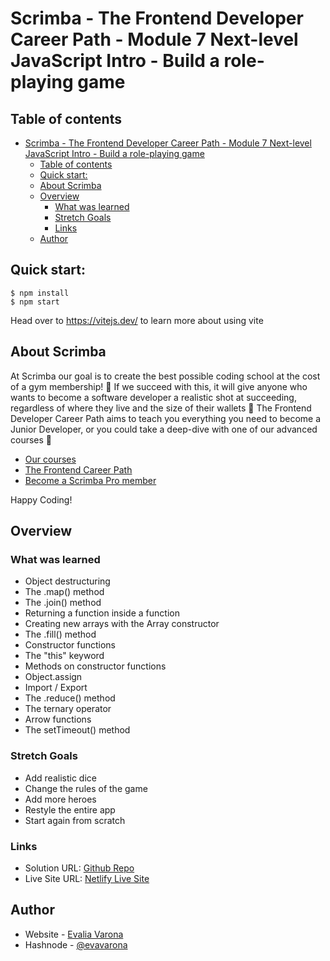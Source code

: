 # Scrimba - The Frontend Developer Career Path - Module 7 Next-level JavaScript Intro - Build a role-playing game

## Table of contents
- [Scrimba - The Frontend Developer Career Path - Module 7 Next-level JavaScript Intro - Build a role-playing game](#scrimba---the-frontend-developer-career-path---module-7-next-level-javascript-intro---build-a-role-playing-game)
  - [Table of contents](#table-of-contents)
  - [Quick start:](#quick-start)
  - [About Scrimba](#about-scrimba)
  - [Overview](#overview)
    - [What was learned](#what-was-learned)
    - [Stretch Goals](#stretch-goals)
    - [Links](#links)
  - [Author](#author)

## Quick start:

```
$ npm install
$ npm start
```

Head over to https://vitejs.dev/ to learn more about using vite

## About Scrimba

At Scrimba our goal is to create the best possible coding school at the cost of a gym membership! 💜
If we succeed with this, it will give anyone who wants to become a software developer a realistic shot at succeeding, regardless of where they live and the size of their wallets 🎉
The Frontend Developer Career Path aims to teach you everything you need to become a Junior Developer, or you could take a deep-dive with one of our advanced courses 🚀

- [Our courses](https://scrimba.com/allcourses)
- [The Frontend Career Path](https://scrimba.com/learn/frontend)
- [Become a Scrimba Pro member](https://scrimba.com/pricing)

Happy Coding!

## Overview

### What was learned
- Object destructuring
- The .map() method
- The .join() method
- Returning a function inside a function
- Creating new arrays with the Array constructor
- The .fill() method
- Constructor functions
- The "this" keyword
- Methods on constructor functions
- Object.assign
- Import / Export
- The .reduce() method
- The ternary operator
- Arrow functions
- The setTimeout() method

### Stretch Goals
- Add realistic dice
- Change the rules of the game
- Add more heroes
- Restyle the entire app
- Start again from scratch

### Links

- Solution URL: [Github Repo]()
- Live Site URL: [Netlify Live Site]()

## Author

- Website - [Evalia Varona](https://www.evaliavarona.com)
- Hashnode - [@evavarona](https://evaliavarona.hashnode.dev)